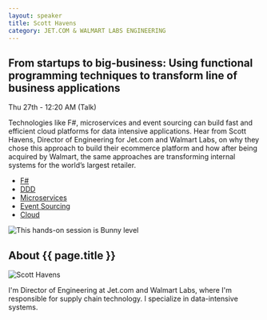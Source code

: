 ```yaml
---
layout: speaker
title: Scott Havens
category: JET.COM & WALMART LABS ENGINEERING
---
```


<div class="row">
    <div class="col-md-6">
        <div class="speaker-talk">
            <div class="section-head">
                <h2 class="header-title">From startups to big-business: Using functional programming techniques to transform line of business applications</h2>
                    <p class="header-desc">Thu 27th - 12:20 AM (Talk)</p>
            </div>
            <div>
                <p>
                    Technologies like F#, microservices and event sourcing can build fast and efficient cloud platforms for data intensive applications. Hear from Scott Havens, Director of Engineering for Jet.com and Walmart Labs, on why they chose this approach to build their ecommerce platform and how after being acquired by Walmart, the same approaches are transforming internal systems for the world’s largest retailer.
                </p>
            </div>
            <div>
                <div class="speaker-tag">
                    <ul class="tag">
                        <li><a href="#">F#</a></li>
                        <li><a href="#">DDD</a></li>
                        <li><a href="#">Microservices</a></li>
                        <li><a href="#">Event Sourcing</a></li>
                        <li><a href="#">Cloud</a></li>
                    </ul>
                </div>
                <div class="talk-level">
                    <img src="{{ site.baseurl }}public/assets/animals/bunny.png" alt="This hands-on session is Bunny level" />
                </div>	
            </div>
        </div>
    </div>
</div><!-- /.row -->
<div class="row">
    <div class="col-md-12">
        <div class="speaker-about">
            <div class="section-head">
                <h2 class="header-title">About {{ page.title }}</h2>
                <p class="header-desc">
                    <a href="https://twitter.com/ScottHavens"><i class="fab fa-twitter"></i></a>
					<a href="https://www.linkedin.com/in/scott-havens-a946713/"><i class="fab fa-linkedin-in"></i></a>
                </p>					
            </div>
            <div class="row">
                <div class="col-md-2">
                    <img src="{{ site.baseurl }}public/assets/speakers/2018/scott-havens.jpg" alt="Scott Havens" />
                </div>
                <div class="col-md-10">
                    <p>
                        I'm Director of Engineering at Jet.com and Walmart Labs, where I'm responsible for supply chain technology. I specialize in data-intensive systems.
                    </p>
                </div>
            </div>       
        </div>
    </div>
</div>
